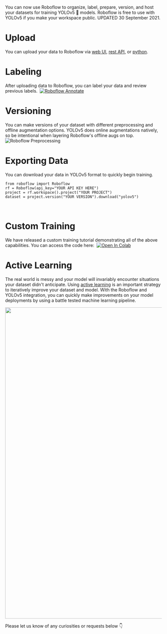 You can now use Roboflow to organize, label, prepare, version, and host your datasets for training YOLOv5 🚀 models. Roboflow is free to use with YOLOv5 if you make your workspace public. UPDATED 30 September 2021.
​
# Upload
You can upload your data to Roboflow via [web UI](https://docs.roboflow.com/adding-data), [rest API](https://docs.roboflow.com/adding-data/upload-api), or [python](https://docs.roboflow.com/python).
​
# Labeling
After uploading data to Roboflow, you can label your data and review previous labels.
​
[![Roboflow Annotate](https://roboflow-darknet.s3.us-east-2.amazonaws.com/roboflow-annotate.gif)](https://roboflow.com/annotate)
​
# Versioning
You can make versions of your dataset with different preprocessing and offline augmentation options. YOLOv5 does online augmentations natively, so be intentional when layering Roboflow's offline augs on top.
​
![Roboflow Preprocessing](https://roboflow-darknet.s3.us-east-2.amazonaws.com/robolfow-preprocessing.png)
​
# Exporting Data
You can download your data in YOLOv5 format to quickly begin training.
​
```
from roboflow import Roboflow
rf = Roboflow(api_key="YOUR API KEY HERE")
project = rf.workspace().project("YOUR PROJECT")
dataset = project.version("YOUR VERSION").download("yolov5")
```
​
# Custom Training
We have released a custom training tutorial demonstrating all of the above capabilities. You can access the code here:
​
[![Open In Colab](https://colab.research.google.com/assets/colab-badge.svg)](https://colab.research.google.com/github/roboflow-ai/yolov5-custom-training-tutorial/blob/main/yolov5-custom-training.ipynb)
​
# Active Learning
The real world is messy and your model will invariably encounter situations your dataset didn't anticipate. Using [active learning](https://blog.roboflow.com/what-is-active-learning/) is an important strategy to iteratively improve your dataset and model. With the Roboflow and YOLOv5 integration, you can quickly make improvements on your model deployments by using a battle tested machine learning pipeline.
​
<p align=""><a href="https://roboflow.com/?ref=ultralytics"><img width="1000" src="https://uploads-ssl.webflow.com/5f6bc60e665f54545a1e52a5/615627e5824c9c6195abfda9_computer-vision-cycle.png"/></a></p>
​
Please let us know of any curiosities or requests below 👇